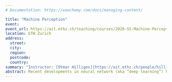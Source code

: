 ```yaml
---
# Documentation: https://wowchemy.com/docs/managing-content/

title: "Machine Perception"
event:
event_url: https://ait.ethz.ch/teaching/courses/2020-SS-Machine-Perception/
location: ETH Zurich
address:
  street:
  city:
  region:
  postcode:
  country:
summary: "Instructor: [Otmar Hilliges](https://ait.ethz.ch/people/hilliges/)"
abstract: Recent developments in neural network (aka “deep learning”) have drastically advanced the performance of machine perception systems in a variety of areas including drones, self-driving cars and intelligent UIs. This course is a deep dive into details of the deep learning algorithms and architectures for a variety of perceptual tasks.
---
```

